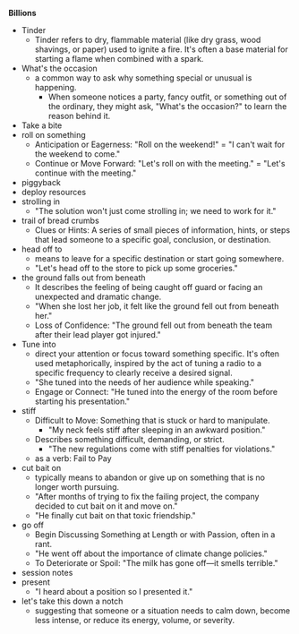 
**Billions**
- Tinder
  - Tinder refers to dry, flammable material (like dry grass, wood shavings, or paper) used to ignite a fire. It's often a base material for starting a flame when combined with a spark.
- What's the occasion
  - a common way to ask why something special or unusual is happening.
    - When someone notices a party, fancy outfit, or something out of the ordinary, they might ask, "What's the occasion?" to learn the reason behind it.
- Take a bite
- roll on something
  - Anticipation or Eagerness: "Roll on the weekend!" = "I can't wait for the weekend to come."
  - Continue or Move Forward: "Let's roll on with the meeting." = "Let's continue with the meeting."
- piggyback
- deploy resources
- strolling in
  - "The solution won't just come strolling in; we need to work for it."
- trail of bread crumbs
  - Clues or Hints: A series of small pieces of information, hints, or steps that lead someone to a specific goal, conclusion, or destination.
- head off to
  - means to leave for a specific destination or start going somewhere.
  - "Let's head off to the store to pick up some groceries."
- the ground falls out from beneath
  - It describes the feeling of being caught off guard or facing an unexpected and dramatic change.
  - "When she lost her job, it felt like the ground fell out from beneath her."
  - Loss of Confidence: "The ground fell out from beneath the team after their lead player got injured."
- Tune into
  - direct your attention or focus toward something specific. It's often used metaphorically, inspired by the act of tuning a radio to a specific frequency to clearly receive a desired signal.
  - "She tuned into the needs of her audience while speaking."
  - Engage or Connect: "He tuned into the energy of the room before starting his presentation."
- stiff
  - Difficult to Move: Something that is stuck or hard to manipulate.
    - "My neck feels stiff after sleeping in an awkward position."
  - Describes something difficult, demanding, or strict.
    - "The new regulations come with stiff penalties for violations."
  - as a verb: Fail to Pay
- cut bait on
  - typically means to abandon or give up on something that is no longer worth pursuing.
  - "After months of trying to fix the failing project, the company decided to cut bait on it and move on."
  - "He finally cut bait on that toxic friendship."
- go off
  - Begin Discussing Something at Length or with Passion, often in a rant.
  - "He went off about the importance of climate change policies."
  - To Deteriorate or Spoil: "The milk has gone off—it smells terrible."
- session notes
- present
  - "I heard about a position so I presented it."
- let's take this down a notch
  -  suggesting that someone or a situation needs to calm down, become less intense, or reduce its energy, volume, or severity.
